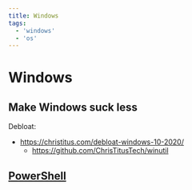 ```yaml
---
title: Windows
tags:
  - 'windows'
  - 'os'
---
```


# Windows

## Make Windows suck less

Debloat:

* https://christitus.com/debloat-windows-10-2020/
	* https://github.com/ChrisTitusTech/winutil

## [PowerShell](202304140932-powershell.md)